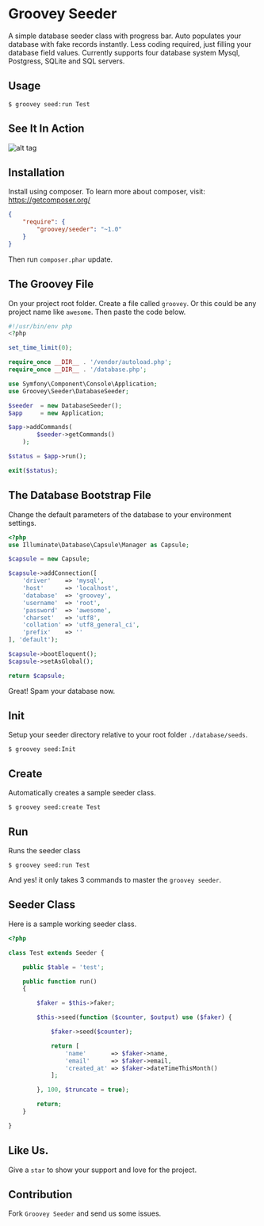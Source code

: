 Groovey Seeder
==============

A simple database seeder class with progress bar. Auto populates your database with fake records instantly. Less coding required, just filling your database field values. Currently supports four database system Mysql, Postgress, SQLite and SQL servers.

## Usage

    $ groovey seed:run Test

## See It In Action

![alt tag](https://raw.githubusercontent.com/groovey/Seeder/master/groovey.jpg)


## Installation

Install using composer. To learn more about composer, visit: https://getcomposer.org/

```json
{
    "require": {
        "groovey/seeder": "~1.0"
    }
}
```

Then run `composer.phar` update.


## The Groovey File

On your project root folder. Create a file called `groovey`. Or this could be any project name like `awesome`. Then  paste the code below.

```php
#!/usr/bin/env php
<?php

set_time_limit(0);

require_once __DIR__ . '/vendor/autoload.php';
require_once __DIR__ . '/database.php';

use Symfony\Component\Console\Application;
use Groovey\Seeder\DatabaseSeeder;

$seeder  = new DatabaseSeeder();
$app     = new Application;

$app->addCommands(
        $seeder->getCommands()
    );

$status = $app->run();

exit($status);
```

## The Database Bootstrap File

Change the default parameters of the database to your environment settings.

```php
<?php
use Illuminate\Database\Capsule\Manager as Capsule;

$capsule = new Capsule;

$capsule->addConnection([
    'driver'    => 'mysql',
    'host'      => 'localhost',
    'database'  => 'groovey',
    'username'  => 'root',
    'password'  => 'awesome',
    'charset'   => 'utf8',
    'collation' => 'utf8_general_ci',
    'prefix'    => ''
], 'default');

$capsule->bootEloquent();
$capsule->setAsGlobal();

return $capsule;
```

Great! Spam your database now.

## Init

Setup your seeder directory relative to your root folder `./database/seeds`.

    $ groovey seed:Init

## Create

Automatically creates a sample seeder class.

    $ groovey seed:create Test

## Run

Runs the seeder class

    $ groovey seed:run Test

And yes! it only takes 3 commands to master the `groovey seeder`.


## Seeder Class

Here is a sample working seeder class.

```php
<?php

class Test extends Seeder {

    public $table = 'test';

    public function run()
    {

        $faker = $this->faker;

        $this->seed(function ($counter, $output) use ($faker) {

            $faker->seed($counter);

            return [
                'name'       => $faker->name,
                'email'      => $faker->email,
                'created_at' => $faker->dateTimeThisMonth()
            ];

        }, 100, $truncate = true);

        return;
    }

}
```

## Like Us.

Give a `star` to show your support and love for the project.

## Contribution

Fork `Groovey Seeder` and send us some issues.